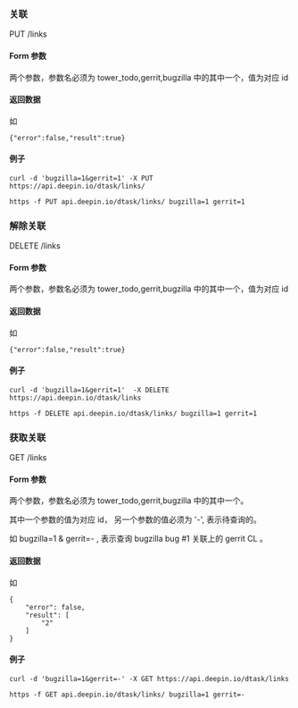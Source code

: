 <!--Meta
category:DTask
title:Link 接口
DO NOT Delete Meta Above -->

### 关联
PUT /links

#### Form 参数
两个参数，参数名必须为 tower_todo,gerrit,bugzilla 中的其中一个，值为对应 id

#### 返回数据
如
```
{"error":false,"result":true}
```

#### 例子
```
curl -d 'bugzilla=1&gerrit=1' -X PUT https://api.deepin.io/dtask/links/

https -f PUT api.deepin.io/dtask/links/ bugzilla=1 gerrit=1
```


### 解除关联

DELETE /links

#### Form 参数
两个参数，参数名必须为 tower_todo,gerrit,bugzilla 中的其中一个，值为对应 id

#### 返回数据
如
```
{"error":false,"result":true}
```

#### 例子
```
curl -d 'bugzilla=1&gerrit=1'  -X DELETE https://api.deepin.io/dtask/links

https -f DELETE api.deepin.io/dtask/links/ bugzilla=1 gerrit=1
```


### 获取关联

GET /links

#### Form 参数
两个参数，参数名必须为 tower_todo,gerrit,bugzilla 中的其中一个。

其中一个参数的值为对应 id， 另一个参数的值必须为 '-', 表示待查询的。

如 bugzilla=1 & gerrit=- , 表示查询 bugzilla bug #1 关联上的 gerrit CL 。


#### 返回数据
如
```
{
    "error": false,
    "result": [
        "2"
    ]
}
```

#### 例子
```
curl -d 'bugzilla=1&gerrit=-' -X GET https://api.deepin.io/dtask/links

https -f GET api.deepin.io/dtask/links/ bugzilla=1 gerrit=-
```
